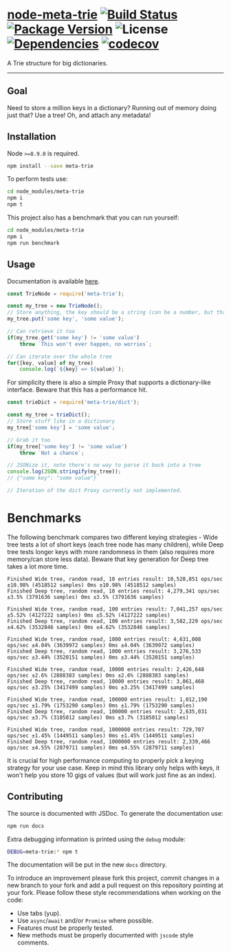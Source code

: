 # [node-meta-trie](https://github.com/walasek/node-meta-trie) [![Build Status](https://img.shields.io/travis/walasek/node-meta-trie.svg?style=flat-square)](https://travis-ci.org/walasek/node-meta-trie) [![Package Version](https://img.shields.io/npm/v/meta-trie.svg?style=flat-square)](https://www.npmjs.com/walasek/node-meta-trie) ![License](https://img.shields.io/npm/l/meta-trie.svg?style=flat-square) [![Dependencies](https://david-dm.org/walasek/node-meta-trie.svg)](https://david-dm.org/walasek/node-meta-trie.svg)  [![codecov](https://codecov.io/gh/walasek/node-meta-trie/branch/master/graph/badge.svg)](https://codecov.io/gh/walasek/node-meta-trie)

A Trie structure for big dictionaries.

---

## Goal

Need to store a million keys in a dictionary? Running out of memory doing just that? Use a tree! Oh, and attach any metadata!

## Installation

Node `>=8.9.0` is required.

```bash
npm install --save meta-trie
```

To perform tests use:

```bash
cd node_modules/meta-trie
npm i
npm t
```

This project also has a benchmark that you can run yourself:

```bash
cd node_modules/meta-trie
npm i
npm run benchmark
```

## Usage

Documentation is available [here](https://walasek.github.io/node-meta-trie/).

```javascript
const TrieNode = require('meta-trie');

const my_tree = new TrieNode();
// Store anything, the key should be a string (can be a number, but that's hacky)
my_tree.put('some key', 'some value');

// Can retrieve it too
if(my_tree.get('some key') != 'some value')
	throw `This won't ever happen, no worries`;

// Can iterate over the whole tree
for([key, value] of my_tree)
	console.log(`${key} => ${value}`);
```

For simplicity there is also a simple Proxy that supports a dictionary-like interface. Beware that this has a performance hit.

```javascript
const trieDict = require('meta-trie/dict');

const my_tree = trieDict();
// Store stuff like in a dictionary
my_tree['some key'] = 'some value';

// Grab it too
if(my_tree['some key'] != 'some value')
	throw `Not a chance`;

// JSONize it, note there's no way to parse it back into a tree
console.log(JSON.stringify(my_tree));
// {"some key": "some value"}

// Iteration of the dict Proxy currently not implemented.
```

# Benchmarks

The following benchmark compares two different keying strategies - Wide tree tests a lot of short keys (each tree node has many children), while Deep tree tests longer keys with more randomness in them (also requires more memory/can store less data). Beware that key generation for Deep tree takes a lot more time.

```
Finished Wide tree, random read, 10 entries result: 10,528,851 ops/sec ±10.98% (4518512 samples) 0ms ±10.98% (4518512 samples)
Finished Deep tree, random read, 10 entries result: 4,279,341 ops/sec ±3.5% (3791636 samples) 0ms ±3.5% (3791636 samples)

Finished Wide tree, random read, 100 entries result: 7,041,257 ops/sec ±5.52% (4127222 samples) 0ms ±5.52% (4127222 samples)
Finished Deep tree, random read, 100 entries result: 3,582,229 ops/sec ±4.62% (3532846 samples) 0ms ±4.62% (3532846 samples)

Finished Wide tree, random read, 1000 entries result: 4,631,008 ops/sec ±4.04% (3639972 samples) 0ms ±4.04% (3639972 samples)
Finished Deep tree, random read, 1000 entries result: 3,276,533 ops/sec ±3.44% (3520151 samples) 0ms ±3.44% (3520151 samples)

Finished Wide tree, random read, 10000 entries result: 2,426,648 ops/sec ±2.6% (2888383 samples) 0ms ±2.6% (2888383 samples)
Finished Deep tree, random read, 10000 entries result: 3,061,468 ops/sec ±3.25% (3417499 samples) 0ms ±3.25% (3417499 samples)

Finished Wide tree, random read, 100000 entries result: 1,012,190 ops/sec ±1.79% (1753290 samples) 0ms ±1.79% (1753290 samples)
Finished Deep tree, random read, 100000 entries result: 2,635,031 ops/sec ±3.7% (3185012 samples) 0ms ±3.7% (3185012 samples)

Finished Wide tree, random read, 1000000 entries result: 729,707 ops/sec ±1.45% (1449511 samples) 0ms ±1.45% (1449511 samples)
Finished Deep tree, random read, 1000000 entries result: 2,339,466 ops/sec ±4.55% (2879711 samples) 0ms ±4.55% (2879711 samples)
```

It is crucial for high performance computing to properly pick a keying strategy for your use case. Keep in mind this library only helps with keys, it won't help you store 10 gigs of values (but will work just fine as an index).

## Contributing

The source is documented with JSDoc. To generate the documentation use:

```bash
npm run docs
```

Extra debugging information is printed using the `debug` module:

```bash
DEBUG=meta-trie:* npm t
```

The documentation will be put in the new `docs` directory.

To introduce an improvement please fork this project, commit changes in a new branch to your fork and add a pull request on this repository pointing at your fork. Please follow these style recommendations when working on the code:

* Use tabs (yup).
* Use `async`/`await` and/or `Promise` where possible.
* Features must be properly tested.
* New methods must be properly documented with `jscode` style comments.